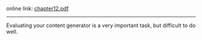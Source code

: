 online link: [chapter12.pdf](https://www.pcgbook.com/chapter12.pdf)

---

Evaluating your content generator is a very important task, but difficult to do well.
